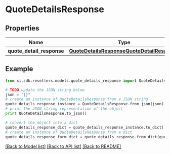 # QuoteDetailsResponse


## Properties

Name | Type | Description | Notes
------------ | ------------- | ------------- | -------------
**quote_detail_response** | [**QuoteDetailsResponseQuoteDetailResponse**](QuoteDetailsResponseQuoteDetailResponse.md) |  | [optional] 

## Example

```python
from xi.sdk.resellers.models.quote_details_response import QuoteDetailsResponse

# TODO update the JSON string below
json = "{}"
# create an instance of QuoteDetailsResponse from a JSON string
quote_details_response_instance = QuoteDetailsResponse.from_json(json)
# print the JSON string representation of the object
print QuoteDetailsResponse.to_json()

# convert the object into a dict
quote_details_response_dict = quote_details_response_instance.to_dict()
# create an instance of QuoteDetailsResponse from a dict
quote_details_response_form_dict = quote_details_response.from_dict(quote_details_response_dict)
```
[[Back to Model list]](../README.md#documentation-for-models) [[Back to API list]](../README.md#documentation-for-api-endpoints) [[Back to README]](../README.md)


